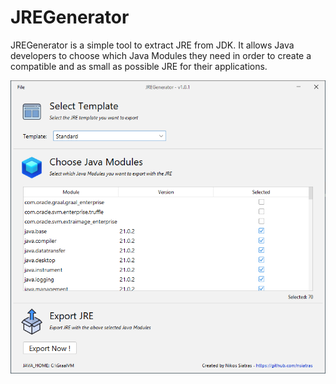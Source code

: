 # JREGenerator

JREGenerator is a simple tool to extract JRE from JDK.
It allows Java developers to choose which Java Modules they need in order to create a compatible and as small as possible JRE for their applications.

<center>
<img src="https://github.com/nsiatras/JREGenerator/blob/main/Graphics/Screenshot.png?raw=true" alt="PDF Compressor">
</center>



